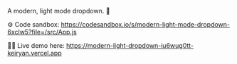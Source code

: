 A modern, light mode dropdown. 📗

⚙️ Code sandbox: https://codesandbox.io/s/modern-light-mode-dropdown-6xclw5?file=/src/App.js

🧑‍💻 Live demo here: https://modern-light-dropdown-iu6wug0tt-keiryan.vercel.app
